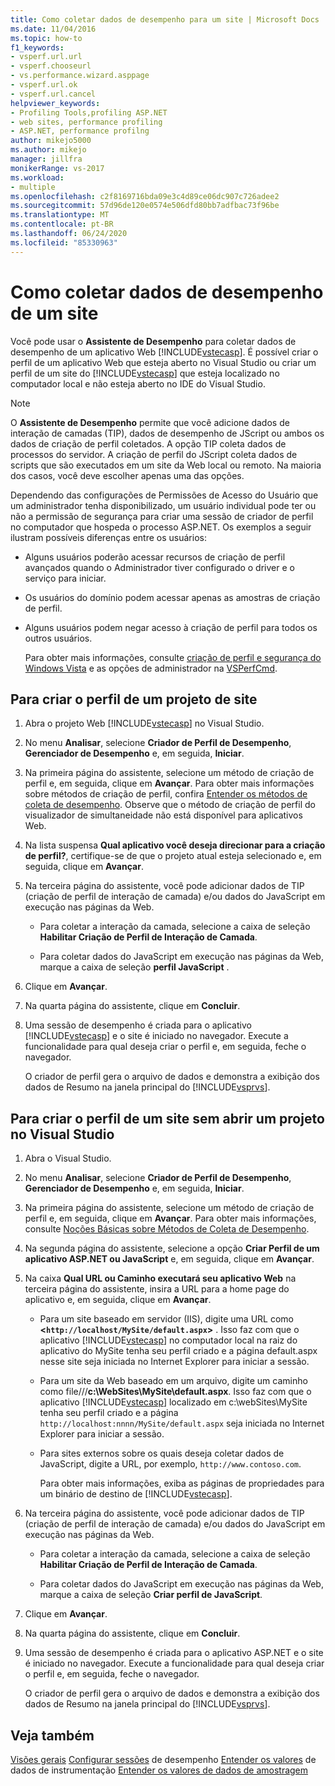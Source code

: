 ```yaml
---
title: Como coletar dados de desempenho para um site | Microsoft Docs
ms.date: 11/04/2016
ms.topic: how-to
f1_keywords:
- vsperf.url.url
- vsperf.chooseurl
- vs.performance.wizard.asppage
- vsperf.url.ok
- vsperf.url.cancel
helpviewer_keywords:
- Profiling Tools,profiling ASP.NET
- web sites, performance profiling
- ASP.NET, performance profilng
author: mikejo5000
ms.author: mikejo
manager: jillfra
monikerRange: vs-2017
ms.workload:
- multiple
ms.openlocfilehash: c2f8169716bda09e3c4d89ce06dc907c726adee2
ms.sourcegitcommit: 57d96de120e0574e506dfd80bb7adfbac73f96be
ms.translationtype: MT
ms.contentlocale: pt-BR
ms.lasthandoff: 06/24/2020
ms.locfileid: "85330963"
---
```

# <a name="how-to-collect-performance-data-for-a-web-site"></a>Como coletar dados de desempenho de um site

Você pode usar o **Assistente de Desempenho** para coletar dados de desempenho de um aplicativo Web [!INCLUDE[vstecasp](../code-quality/includes/vstecasp_md.md)]. É possível criar o perfil de um aplicativo Web que esteja aberto no Visual Studio ou criar um perfil de um site do [!INCLUDE[vstecasp](../code-quality/includes/vstecasp_md.md)] que esteja localizado no computador local e não esteja aberto no IDE do Visual Studio.

> [!NOTE]
> O **Assistente de Desempenho** permite que você adicione dados de interação de camadas (TIP), dados de desempenho de JScript ou ambos os dados de criação de perfil coletados. A opção TIP coleta dados de processos do servidor. A criação de perfil do JScript coleta dados de scripts que são executados em um site da Web local ou remoto. Na maioria dos casos, você deve escolher apenas uma das opções.

 Dependendo das configurações de Permissões de Acesso do Usuário que um administrador tenha disponibilizado, um usuário individual pode ter ou não a permissão de segurança para criar uma sessão de criador de perfil no computador que hospeda o processo ASP.NET. Os exemplos a seguir ilustram possíveis diferenças entre os usuários:

- Alguns usuários poderão acessar recursos de criação de perfil avançados quando o Administrador tiver configurado o driver e o serviço para iniciar.

- Os usuários do domínio podem acessar apenas as amostras de criação de perfil.

- Alguns usuários podem negar acesso à criação de perfil para todos os outros usuários.

  Para obter mais informações, consulte [criação de perfil e segurança do Windows Vista](../profiling/profiling-and-windows-vista-security.md) e as opções de administrador na [VSPerfCmd](../profiling/vsperfcmd.md).

## <a name="to-profile-a-web-site-project"></a>Para criar o perfil de um projeto de site

1. Abra o projeto Web [!INCLUDE[vstecasp](../code-quality/includes/vstecasp_md.md)] no Visual Studio.

2. No menu **Analisar**, selecione **Criador de Perfil de Desempenho**, **Gerenciador de Desempenho** e, em seguida, **Iniciar**.

3. Na primeira página do assistente, selecione um método de criação de perfil e, em seguida, clique em **Avançar**. Para obter mais informações sobre métodos de criação de perfil, confira [Entender os métodos de coleta de desempenho](../profiling/understanding-performance-collection-methods.md). Observe que o método de criação de perfil do visualizador de simultaneidade não está disponível para aplicativos Web.

4. Na lista suspensa **Qual aplicativo você deseja direcionar para a criação de perfil?**, certifique-se de que o projeto atual esteja selecionado e, em seguida, clique em **Avançar**.

5. Na terceira página do assistente, você pode adicionar dados de TIP (criação de perfil de interação de camada) e/ou dados do JavaScript em execução nas páginas da Web.

    - Para coletar a interação da camada, selecione a caixa de seleção **Habilitar Criação de Perfil de Interação de Camada**.

    - Para coletar dados do JavaScript em execução nas páginas da Web, marque a caixa de seleção **perfil JavaScript** .

6. Clique em **Avançar**.

7. Na quarta página do assistente, clique em **Concluir**.

8. Uma sessão de desempenho é criada para o aplicativo [!INCLUDE[vstecasp](../code-quality/includes/vstecasp_md.md)] e o site é iniciado no navegador. Execute a funcionalidade para qual deseja criar o perfil e, em seguida, feche o navegador.

     O criador de perfil gera o arquivo de dados e demonstra a exibição dos dados de Resumo na janela principal do [!INCLUDE[vsprvs](../code-quality/includes/vsprvs_md.md)].

## <a name="to-profile-a-web-site-without-opening-a-project-in-visual-studio"></a>Para criar o perfil de um site sem abrir um projeto no Visual Studio

1. Abra o Visual Studio.

2. No menu **Analisar**, selecione **Criador de Perfil de Desempenho**, **Gerenciador de Desempenho** e, em seguida, **Iniciar**.

3. Na primeira página do assistente, selecione um método de criação de perfil e, em seguida, clique em **Avançar**. Para obter mais informações, consulte [Noções Básicas sobre Métodos de Coleta de Desempenho](../profiling/understanding-performance-collection-methods.md).

4. Na segunda página do assistente, selecione a opção **Criar Perfil de um aplicativo ASP.NET ou JavaScript** e, em seguida, clique em **Avançar**.

5. Na caixa **Qual URL ou Caminho executará seu aplicativo Web** na terceira página do assistente, insira a URL para a home page do aplicativo e, em seguida, clique em **Avançar**.

   - Para um site baseado em servidor (IIS), digite uma URL como **<`http://localhost/MySite/default.aspx`>** . Isso faz com que o aplicativo [!INCLUDE[vstecasp](../code-quality/includes/vstecasp_md.md)] no computador local na raiz do aplicativo do MySite tenha seu perfil criado e a página default.aspx nesse site seja iniciada no Internet Explorer para iniciar a sessão.

   - Para um site da Web baseado em um arquivo, digite um caminho como file///**c:\WebSites\MySite\default.aspx**. Isso faz com que o aplicativo [!INCLUDE[vstecasp](../code-quality/includes/vstecasp_md.md)] localizado em c:\webSites\MySite tenha seu perfil criado e a página `http://localhost:nnnn/MySite/default.aspx` seja iniciada no Internet Explorer para iniciar a sessão.

   - Para sites externos sobre os quais deseja coletar dados de JavaScript, digite a URL, por exemplo, `http://www.contoso.com`.

     Para obter mais informações, exiba as páginas de propriedades para um binário de destino de [!INCLUDE[vstecasp](../code-quality/includes/vstecasp_md.md)].

6. Na terceira página do assistente, você pode adicionar dados de TIP (criação de perfil de interação de camada) e/ou dados do JavaScript em execução nas páginas da Web.

    - Para coletar a interação da camada, selecione a caixa de seleção **Habilitar Criação de Perfil de Interação de Camada**.

    - Para coletar dados do JavaScript em execução nas páginas da Web, marque a caixa de seleção **Criar perfil de JavaScript**.

7. Clique em **Avançar**.

8. Na quarta página do assistente, clique em **Concluir**.

9. Uma sessão de desempenho é criada para o aplicativo ASP.NET e o site é iniciado no navegador. Execute a funcionalidade para qual deseja criar o perfil e, em seguida, feche o navegador.

     O criador de perfil gera o arquivo de dados e demonstra a exibição dos dados de Resumo na janela principal do [!INCLUDE[vsprvs](../code-quality/includes/vsprvs_md.md)].

## <a name="see-also"></a>Veja também

[Visões gerais](../profiling/overviews-performance-tools.md) 
 [Configurar sessões](../profiling/configuring-performance-sessions.md) 
 de desempenho [Entender os valores](../profiling/understanding-instrumentation-data-values.md) 
 de dados de instrumentação [Entender os valores de dados de amostragem](../profiling/understanding-sampling-data-values.md)
